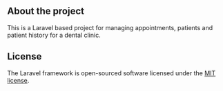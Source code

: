 ## About the project

This is a Laravel based project for managing appointments, patients and patient history for a dental clinic. 


## License

The Laravel framework is open-sourced software licensed under the [MIT license](https://opensource.org/licenses/MIT).
